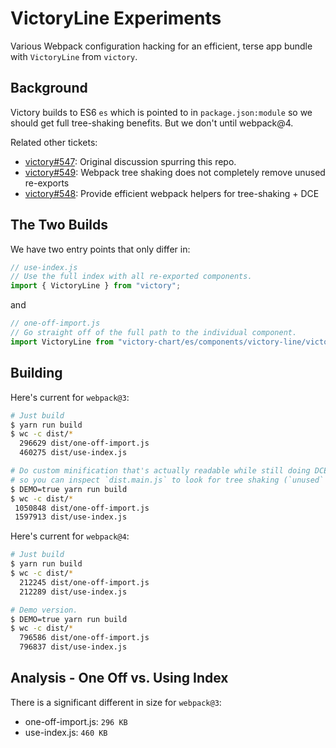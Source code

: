 VictoryLine Experiments
=======================

Various Webpack configuration hacking for an efficient, terse app bundle with
`VictoryLine` from `victory`.

## Background

Victory builds to ES6 `es` which is pointed to in `package.json:module` so we should get full tree-shaking benefits. But we don't until webpack@4.

Related other tickets:

* [victory#547](https://github.com/FormidableLabs/victory/issues/547):
  Original discussion spurring this repo.
* [victory#549](https://github.com/FormidableLabs/victory/issues/549):
  Webpack tree shaking does not completely remove unused re-exports
* [victory#548](https://github.com/FormidableLabs/victory/issues/548):
  Provide efficient webpack helpers for tree-shaking + DCE

## The Two Builds

We have two entry points that only differ in:

```js
// use-index.js
// Use the full index with all re-exported components.
import { VictoryLine } from "victory";
```

and

```js
// one-off-import.js
// Go straight off of the full path to the individual component.
import VictoryLine from "victory-chart/es/components/victory-line/victory-line";
```

## Building

Here's current for `webpack@3`:

```sh
# Just build
$ yarn run build
$ wc -c dist/*
  296629 dist/one-off-import.js
  460275 dist/use-index.js

# Do custom minification that's actually readable while still doing DCE
# so you can inspect `dist.main.js` to look for tree shaking (`unused` comments).
$ DEMO=true yarn run build
$ wc -c dist/*
 1050848 dist/one-off-import.js
 1597913 dist/use-index.js
```

Here's current for `webpack@4`:

```sh
# Just build
$ yarn run build
$ wc -c dist/*
  212245 dist/one-off-import.js
  212289 dist/use-index.js

# Demo version.
$ DEMO=true yarn run build
$ wc -c dist/*
  796586 dist/one-off-import.js
  796837 dist/use-index.js
```

## Analysis - One Off vs. Using Index

There is a significant different in size for `webpack@3`:

* one-off-import.js: `296 KB`
* use-index.js: `460 KB`
